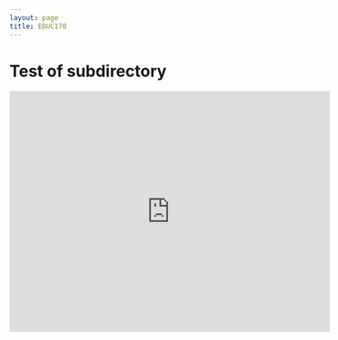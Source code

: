 ```yaml
---
layout: page
title: EDUC170
---
```


# Test of subdirectory

<iframe width="564px" height="425px" frameborder="no" scrolling="no" allowfullscreen="true" webkitallowfullscreen="true" mozallowfullscreen="true" src="https://lab.concord.org/embeddable.html#interactives/samples/3-100-atoms.json"></iframe>
